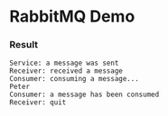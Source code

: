# RabbitMQ Demo

### Result
```
Service: a message was sent
Receiver: received a message
Consumer: consuming a message...
Peter
Consumer: a message has been consumed
Receiver: quit
```
